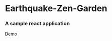 # Earthquake-Zen-Garden

### A sample react application

[Demo](https://blackquack.github.io/Earthquake-Zen-Garden/)
